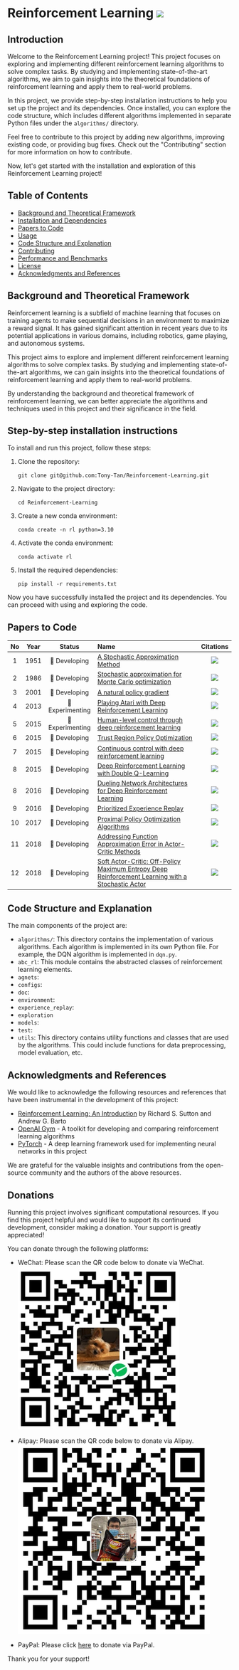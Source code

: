 # Reinforcement Learning ![](https://img.shields.io/github/stars/Tony-Tan/Reinforcement-Learning?style=social)

## Introduction
Welcome to the Reinforcement Learning project! This project focuses on exploring and implementing different reinforcement learning algorithms to solve complex tasks. By studying and implementing state-of-the-art algorithms, we aim to gain insights into the theoretical foundations of reinforcement learning and apply them to real-world problems.

In this project, we provide step-by-step installation instructions to help you set up the project and its dependencies. Once installed, you can explore the code structure, which includes different algorithms implemented in separate Python files under the `algorithms/` directory.

Feel free to contribute to this project by adding new algorithms, improving existing code, or providing bug fixes. Check out the "Contributing" section for more information on how to contribute.

Now, let's get started with the installation and exploration of this Reinforcement Learning project!

## Table of Contents
- [Background and Theoretical Framework](#background-and-theoretical-framework)
- [Installation and Dependencies](#installation-and-dependencies)
- [Papers to Code](#papers-to-code)
- [Usage](#usage)
- [Code Structure and Explanation](#code-structure-and-explanation)
- [Contributing](#contributing)
- [Performance and Benchmarks](#performance-and-benchmarks)
- [License](#license)
- [Acknowledgments and References](#acknowledgments-and-references)

## Background and Theoretical Framework
Reinforcement learning is a subfield of machine learning that focuses on training agents to make sequential decisions in an environment to maximize a reward signal. It has gained significant attention in recent years due to its potential applications in various domains, including robotics, game playing, and autonomous systems.

This project aims to explore and implement different reinforcement learning algorithms to solve complex tasks. By studying and implementing state-of-the-art algorithms, we can gain insights into the theoretical foundations of reinforcement learning and apply them to real-world problems.

By understanding the background and theoretical framework of reinforcement learning, we can better appreciate the algorithms and techniques used in this project and their significance in the field.

## Step-by-step installation instructions
To install and run this project, follow these steps:

1. Clone the repository:
    ```
    git clone git@github.com:Tony-Tan/Reinforcement-Learning.git
    ```

2. Navigate to the project directory:
    ```
    cd Reinforcement-Learning
    ```

3. Create a new conda environment:
    ```
    conda create -n rl python=3.10
    ```

4. Activate the conda environment:
    ```
    conda activate rl
    ```

5. Install the required dependencies:
    ```
    pip install -r requirements.txt
    ```

Now you have successfully installed the project and its dependencies. You can proceed with using and exploring the code.


## Papers to Code

| No | Year |      Status      | Name                                                                                                  |                                                                                                      Citations                                                                                                       |
|:--:|:----:|:----------------:|:------------------------------------------------------------------------------------------------------|:--------------------------------------------------------------------------------------------------------------------------------------------------------------------------------------------------------------------:|
| 1  | 1951 |  🚧 Developing   | [A Stochastic Approximation Method]()                                                                 | ![](https://img.shields.io/badge/dynamic/json?label=Citation&query=citationCount&url=https%3A%2F%2Fapi.semanticscholar.org%2Fgraph%2Fv1%2Fpaper%2F34ddd8865569c2c32dec9bf7ffc817ff42faaa01%3Ffields%3DcitationCount) | 
| 2  | 1986 |  🚧 Developing   | [Stochastic approximation for Monte Carlo optimization]()                                             | ![](https://img.shields.io/badge/dynamic/json?label=Citation&query=citationCount&url=https%3A%2F%2Fapi.semanticscholar.org%2Fgraph%2Fv1%2Fpaper%2F08bcd967e6ca896eb85d6e03561aabf138df65d1%3Ffields%3DcitationCount) |  
| 3  | 2001 |  🚧 Developing   | [A natural policy gradient]()                                                                         | ![](https://img.shields.io/badge/dynamic/json?label=Citation&query=citationCount&url=https%3A%2F%2Fapi.semanticscholar.org%2Fgraph%2Fv1%2Fpaper%2Fb18833db0de9393d614d511e60821a1504fc6cd1%3Ffields%3DcitationCount) |
| 4  | 2013 | 🧪 Experimenting | [Playing Atari with Deep Reinforcement Learning](./algorithms/dqn)                                    | ![](https://img.shields.io/badge/dynamic/json?label=Citation&query=citationCount&url=https%3A%2F%2Fapi.semanticscholar.org%2Fgraph%2Fv1%2Fpaper%2F2319a491378867c7049b3da055c5df60e1671158%3Ffields%3DcitationCount) | 
| 5  | 2015 | 🧪 Experimenting | [Human-level control through deep reinforcement learning](./algorithms/dqn)                           | ![](https://img.shields.io/badge/dynamic/json?label=Citation&query=citationCount&url=https%3A%2F%2Fapi.semanticscholar.org%2Fgraph%2Fv1%2Fpaper%2Fe0e9a94c4a6ba219e768b4e59f72c18f0a22e23d%3Ffields%3DcitationCount) |
| 6  | 2015 |  🚧 Developing   | [Trust Region Policy Optimization]()                                                                  | ![](https://img.shields.io/badge/dynamic/json?label=Citation&query=citationCount&url=https%3A%2F%2Fapi.semanticscholar.org%2Fgraph%2Fv1%2Fpaper%2F66cdc28dc084af6507e979767755e99fe0b46b39%3Ffields%3DcitationCount) |
| 7  | 2015 |  🚧 Developing   | [Continuous control with deep reinforcement learning]()                                               | ![](https://img.shields.io/badge/dynamic/json?label=Citation&query=citationCount&url=https%3A%2F%2Fapi.semanticscholar.org%2Fgraph%2Fv1%2Fpaper%2F024006d4c2a89f7acacc6e4438d156525b60a98f%3Ffields%3DcitationCount) |
| 8  | 2015 |  🚧 Developing   | [Deep Reinforcement Learning with Double Q-Learning]()                                                | ![](https://img.shields.io/badge/dynamic/json?label=Citation&query=citationCount&url=https%3A%2F%2Fapi.semanticscholar.org%2Fgraph%2Fv1%2Fpaper%2F3b9732bb07dc99bde5e1f9f75251c6ea5039373e%3Ffields%3DcitationCount) |
| 8  | 2016 |  🚧 Developing   | [Dueling Network Architectures for Deep Reinforcement Learning]()                                     | ![](https://img.shields.io/badge/dynamic/json?label=Citation&query=citationCount&url=https%3A%2F%2Fapi.semanticscholar.org%2Fgraph%2Fv1%2Fpaper%2F4c05d7caa357148f0bbd61720bdd35f0bc05eb81%3Ffields%3DcitationCount) |
| 9  | 2016 |  🚧 Developing   | [Prioritized Experience Replay]()                                                                     | ![](https://img.shields.io/badge/dynamic/json?label=Citation&query=citationCount&url=https%3A%2F%2Fapi.semanticscholar.org%2Fgraph%2Fv1%2Fpaper%2Fc6170fa90d3b2efede5a2e1660cb23e1c824f2ca%3Ffields%3DcitationCount) |
| 10 | 2017 |  🚧 Developing   | [Proximal Policy Optimization Algorithms]()                                                           | ![](https://img.shields.io/badge/dynamic/json?label=Citation&query=citationCount&url=https%3A%2F%2Fapi.semanticscholar.org%2Fgraph%2Fv1%2Fpaper%2Fdce6f9d4017b1785979e7520fd0834ef8cf02f4b%3Ffields%3DcitationCount) |
| 11 | 2018 |  🚧 Developing   | [Addressing Function Approximation Error in Actor-Critic Methods]()                                   | ![](https://img.shields.io/badge/dynamic/json?label=Citation&query=citationCount&url=https%3A%2F%2Fapi.semanticscholar.org%2Fgraph%2Fv1%2Fpaper%2F4debb99c0c63bfaa97dd433bc2828e4dac81c48b%3Ffields%3DcitationCount) |
| 12 | 2018 |  🚧 Developing   | [Soft Actor-Critic: Off-Policy Maximum Entropy Deep Reinforcement Learning with a Stochastic Actor]() | ![](https://img.shields.io/badge/dynamic/json?label=Citation&query=citationCount&url=https%3A%2F%2Fapi.semanticscholar.org%2Fgraph%2Fv1%2Fpaper%2F811df72e210e20de99719539505da54762a11c6d%3Ffields%3DcitationCount) |


## Code Structure and Explanation

The main components of the project are:

- `algorithms/`: This directory contains the implementation of various algorithms. Each algorithm is implemented in its own Python file. For example, the DQN algorithm is implemented in `dqn.py`.
- `abc_rl`: This module contains the abstracted classes of reinforcement learning elements.
- `agnets`: 
- `configs`:
- `doc`: 
- `environment`:
- `experience_replay`:
- `exploration`
- `models`:
- `test`:
- `utils`: This directory contains utility functions and classes that are used by the algorithms. This could include functions for data preprocessing, model evaluation, etc.

## Acknowledgments and References
We would like to acknowledge the following resources and references that have been instrumental in the development of this project:

- [Reinforcement Learning: An Introduction](http://incompleteideas.net/book/the-book-2nd.html) by Richard S. Sutton and Andrew G. Barto
- [OpenAI Gym](https://gym.openai.com/) - A toolkit for developing and comparing reinforcement learning algorithms
- [PyTorch](https://pytorch.org/) - A deep learning framework used for implementing neural networks in this project

We are grateful for the valuable insights and contributions from the open-source community and the authors of the above resources.

## Donations
Running this project involves significant computational resources. If you find this project helpful and would like to support its continued development, consider making a donation. Your support is greatly appreciated!

You can donate through the following platforms:

- WeChat: Please scan the QR code below to donate via WeChat.
  ![WeChat QR Code](./attachments/wechat.png)

- Alipay: Please scan the QR code below to donate via Alipay.
  ![Alipay QR Code](./attachments/alipay.png)

- PayPal: Please click [here](https://paypal.me/TonySTan?country.x=C2&locale.x=zh_XC) to donate via PayPal.

Thank you for your support!
